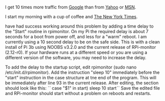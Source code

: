 I get 10 times more traffic from [Google][1] than from
[Yahoo][2] or [MSN][3].

[1]: http://google.com/        "Google"
[2]: http://search.yahoo.com/  "Yahoo Search"
[3]: http://search.msn.com/    "MSN Search"


I start my morning with a cup of coffee and
[The New York Times][NY Times].

[ny times]: http://www.nytimes.com/

have had success working around this problem by adding a time delay to the "Start" routine in rpimonitor. On my Pi the required delay is about 7 seconds for a boot from power off, and less for a "warm" reboot. I am currently using a 10 second delay to be on the safe side. This is with a clean install of Pi 3b using NOOBS v3.2.0 and the current release of RPi-monitor (2.12-r0). If your hardware runs at a different speed or you are using a different version of the software, you may need to increase the delay.

To add the delay to the startup script, edit rpimonitor (sudo nano /etc/init.d/rpimonitor). Add the instruction "sleep 10" immediately before the "start" instruction in the case structure at tne end of the program. This will be immediately after line 93 in the current release. After editing, the section should look like this:
ˋˋ
case "$1" in
    start)
        sleep 10
        startˋˋ
Save the edited file and RPi-monitor should start without a problem on reboots and restarts.

